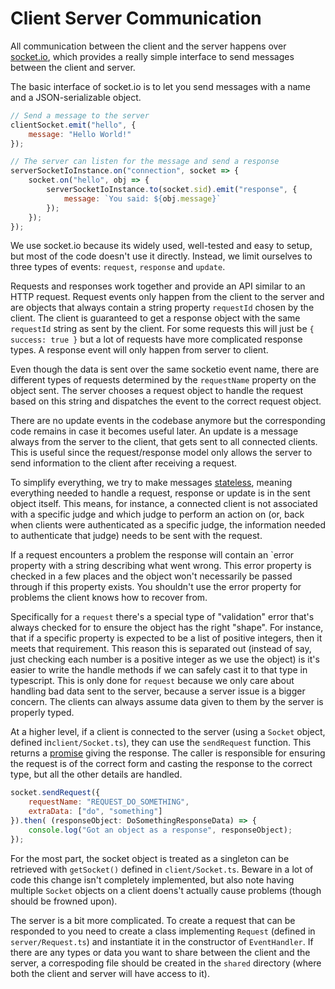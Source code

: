 # Client Server Communication

All communication between the client and the server happens over
[socket.io][sio], which provides a really simple interface to send messages
between the client and server.

[sio]: https://socket.io/

The basic interface of socket.io is to let you send messages with a name and
a JSON-serializable object.

```js
// Send a message to the server
clientSocket.emit("hello", {
    message: "Hello World!"
});

// The server can listen for the message and send a response
serverSocketIoInstance.on("connection", socket => {
    socket.on("hello", obj => {
        serverSocketIoInstance.to(socket.sid).emit("response", {
            message: `You said: ${obj.message}`
        });
    });
});
```

We use socket.io because its widely used, well-tested and easy to setup, but
most of the code doesn't use it directly. Instead, we limit ourselves to
three types of events: `request`, `response` and `update`.

Requests and responses work together and provide an API similar to an HTTP
request. Request events only happen from the client to the server and are
objects that always contain a string property `requestId` chosen by the
client. The client is guaranteed to get a response object with the same
`requestId` string as sent by the client. For some requests this will just be
`{ success: true }` but a lot of requests have more complicated response
 types. A response event will only happen from server to client.

Even though the data is sent over the same socketio event name, there are
different types of requests determined by the `requestName` property on the
object sent. The server chooses a request object to handle the request based
on this string and dispatches the event to the correct request object.
 
There are no update events in the codebase anymore but the corresponding
code remains in case it becomes useful later. An update is a message always
from the server to the client, that gets sent to all connected clients. This
is useful since the request/response model only allows the server to send
information to the client after receiving a request.

To simplify everything, we try to make messages [stateless][sl], meaning
everything needed to handle a request, response or update is in the sent object
itself. This means, for instance, a connected client is not associated with
a specific judge and which judge to perform an action on (or, back when
clients were authenticated as a specific judge, the information needed to
authenticate that judge) needs to be sent with the request.

[sl]: https://en.wikipedia.org/wiki/Stateless_protocol

If a request encounters a problem the response will contain an `error
property with a string describing what went wrong. This error property is
checked in a few places and the object won't necessarily be passed through if
this property exists. You shouldn't use the error property for problems the
client knows how to recover from.

Specifically for a `request` there's a special type of "validation" error
that's always checked for to ensure the object has the right "shape". For
instance, that if a specific property is expected to be a list of positive
integers, then it meets that requirement. This reason this is separated out
(instead of say, just checking each number is a positive integer as we use the
object) is it's easier to write the handle methods if we can safely cast it
to that type in typescript. This is only done for `request` because we only care
about handling bad data sent to the server, because a server issue is a bigger
concern. The clients can always assume data given to them by the server is
properly typed.

At a higher level, if a client is connected to the server (using a
`Socket` object, defined in`client/Socket.ts`), they can use the `sendRequest`
function. This returns a [promise][jsp] giving the response. The caller is
responsible for ensuring the request is of the correct form and casting the
response to the correct type, but all the other details are handled.

[jsp]: https://developer.mozilla.org/en-US/docs/Web/JavaScript/Reference/Global_Objects/Promise

```js
socket.sendRequest({
    requestName: "REQUEST_DO_SOMETHING",
    extraData: ["do", "something"]
}).then( (responseObject: DoSomethingResponseData) => {
    console.log("Got an object as a response", responseObject);
});
```

For the most part, the socket object is treated as a singleton can be
retrieved with `getSocket()` defined in `client/Socket.ts`. Beware in a lot
of code this change isn't completely implemented, but also note having
multiple `Socket` objects on a client doens't actually cause problems
(though should be frowned upon).

The server is a bit more complicated. To create a request that can be
responded to you need to create a class implementing `Request` (defined in
`server/Request.ts`) and instantiate it in the constructor of `EventHandler`. If
there are any types or data you want to share between the client and the
server, a correspoding file should be created in the `shared` directory (where
both the client and server will have access to it).
